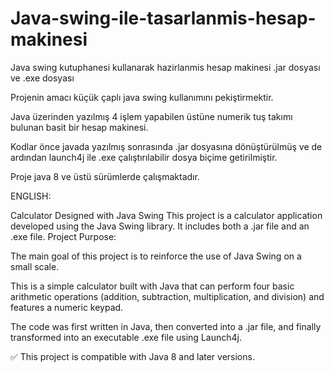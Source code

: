 # Java-swing-ile-tasarlanmis-hesap-makinesi
Java swing kutuphanesi kullanarak hazirlanmis hesap makinesi .jar dosyası ve .exe dosyası

Projenin amacı küçük çaplı java swing kullanımını pekiştirmektir.

Java üzerinden yazılmış 4 işlem yapabilen üstüne numerik tuş takımı bulunan basit bir hesap makinesi.

Kodlar önce javada yazılmış sonrasında .jar dosyasına dönüştürülmüş ve de ardından launch4j ile .exe çalıştırılabilir dosya biçime getirilmiştir.

Proje java 8 ve üstü sürümlerde çalışmaktadır.

ENGLISH:

Calculator Designed with Java Swing
This project is a calculator application developed using the Java Swing library. It includes both a .jar file and an .exe file.
Project Purpose:

The main goal of this project is to reinforce the use of Java Swing on a small scale.

This is a simple calculator built with Java that can perform four basic arithmetic operations (addition, subtraction, multiplication, and division) and features a numeric keypad.

The code was first written in Java, then converted into a .jar file, and finally transformed into an executable .exe file using Launch4j.

✅ This project is compatible with Java 8 and later versions.
